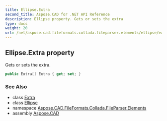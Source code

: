 ```yaml
---
title: Ellipse.Extra
second_title: Aspose.CAD for .NET API Reference
description: Ellipse property. Gets or sets the extra
type: docs
weight: 20
url: /net/aspose.cad.fileformats.collada.fileparser.elements/ellipse/extra/
---
```

## Ellipse.Extra property

Gets or sets the extra.

```csharp
public Extra[] Extra { get; set; }
```

### See Also

* class [Extra](../../extra/)
* class [Ellipse](../)
* namespace [Aspose.CAD.FileFormats.Collada.FileParser.Elements](../../ellipse/)
* assembly [Aspose.CAD](../../../)


